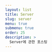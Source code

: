 ```yaml
---
layout: list
title: Server 
slug: server
menu: true
submenu: true
order: 25
description: >
  Server에 관한 포스팅
---
```

